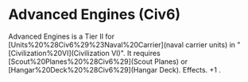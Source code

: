 # Advanced Engines (Civ6)

Advanced Engines is a Tier II for [Units%20%28Civ6%29%23Naval%20Carrier](naval carrier units) in "[Civilization%20VI](Civilization VI)". It requires [Scout%20Planes%20%28Civ6%29](Scout Planes) or [Hangar%20Deck%20%28Civ6%29](Hangar Deck).
Effects.
+1 .